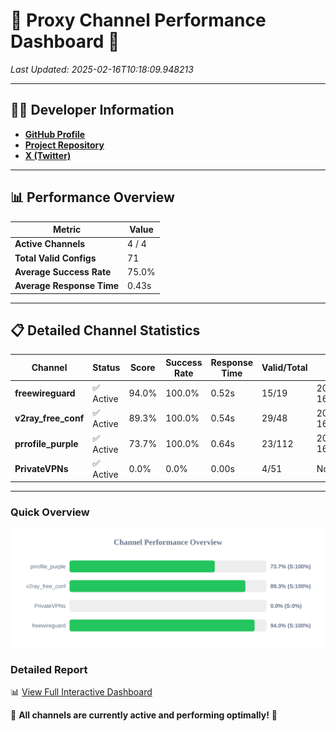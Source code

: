 # 🌟 Proxy Channel Performance Dashboard 🌟

_Last Updated: 2025-02-16T10:18:09.948213_

---

## 👩‍💻 Developer Information

- **[GitHub Profile](https://github.com/4n0nymou3)**  
- **[Project Repository](https://github.com/4n0nymou3/multi-proxy-config-fetcher)**  
- **[X (Twitter)](https://x.com/4n0nymou3)**  

---

## 📊 Performance Overview

| Metric                | Value       |
|-----------------------|-------------|
| **Active Channels**   | 4 / 4       |
| **Total Valid Configs** | 71          |
| **Average Success Rate** | 75.0%      |
| **Average Response Time** | 0.43s       |

---

## 📋 Detailed Channel Statistics

| Channel          | Status     | Score  | Success Rate | Response Time | Valid/Total | Last Success               |
|------------------|------------|--------|--------------|---------------|-------------|----------------------------|
| **freewireguard**  | ✅ Active  | 94.0%  | 100.0% | 0.52s         | 15/19       | 2025-02-16T10:18:09.946681 |
| **v2ray_free_conf**  | ✅ Active  | 89.3%  | 100.0% | 0.54s         | 29/48       | 2025-02-16T10:17:57.686611 |
| **prrofile_purple**  | ✅ Active  | 73.7%  | 100.0% | 0.64s         | 23/112       | 2025-02-16T10:17:57.066978 |
| **PrivateVPNs**  | ✅ Active  | 0.0%  | 0.0% | 0.00s         | 4/51       | None |

---

### Quick Overview
<div align="center">
  <a href="https://raw.githubusercontent.com/nullluser/NullRepo/refs/heads/main/assets/channel_stats_chart.svg">
    <img src="https://raw.githubusercontent.com/nullluser/NullRepo/refs/heads/main/assets/channel_stats_chart.svg" alt="Source Performance Statistics" width="800">
  </a>
</div>

### Detailed Report
📊 [View Full Interactive Dashboard](https://htmlpreview.github.io/?https://github.com/nullluser/NullRepo/blob/main/assets/performance_report.html)

🎉 **All channels are currently active and performing optimally!** 🎉
